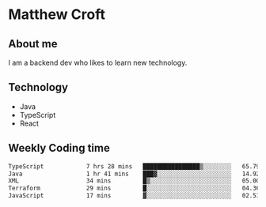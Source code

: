 # Matthew Croft

## About me
I am a backend dev who likes to learn new technology. 

## Technology
- Java
- TypeScript
- React

## Weekly Coding time
<!--START_SECTION:waka-->

```txt
TypeScript            7 hrs 28 mins   ████████████████▒░░░░░░░░   65.79 %
Java                  1 hr 41 mins    ███▓░░░░░░░░░░░░░░░░░░░░░   14.92 %
XML                   34 mins         █▒░░░░░░░░░░░░░░░░░░░░░░░   05.00 %
Terraform             29 mins         █░░░░░░░░░░░░░░░░░░░░░░░░   04.36 %
JavaScript            17 mins         ▓░░░░░░░░░░░░░░░░░░░░░░░░   02.51 %
```

<!--END_SECTION:waka-->
